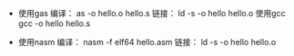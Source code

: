 - 使用gas
编译：
as -o hello.o hello.s
链接：
ld -s -o hello hello.o
使用gcc
gcc -o hello hello.s

- 使用nasm
编译：
nasm -f elf64 hello.asm
链接：
ld -s -o hello hello.o
